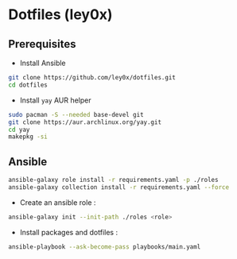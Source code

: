 # Dotfiles (ley0x)

## Prerequisites

- Install Ansible
```bash
git clone https://github.com/ley0x/dotfiles.git
cd dotfiles
```

- Install `yay` AUR helper
```bash
sudo pacman -S --needed base-devel git
git clone https://aur.archlinux.org/yay.git
cd yay
makepkg -si
```        

    
## Ansible

```bash
ansible-galaxy role install -r requirements.yaml -p ./roles
ansible-galaxy collection install -r requirements.yaml --force
```

- Create an ansible role :
```bash
ansible-galaxy init --init-path ./roles <role>
```

- Install packages and dotfiles :
```bash
ansible-playbook --ask-become-pass playbooks/main.yaml
```
